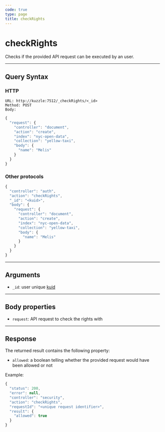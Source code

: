 ```yaml
---
code: true
type: page
title: checkRights
---
```


# checkRights

Checks if the provided API request can be executed by an user.

---

## Query Syntax

### HTTP

```http
URL: http://kuzzle:7512/_checkRights/<_id>
Method: POST
Body:
```

```js
{
  "request": {
    "controller": "document",
    "action": "create",
    "index": "nyc-open-data",
    "collection": "yellow-taxi",
    "body": {
      "name": "Melis"
    }
  }
}
```

### Other protocols

```js
{
  "controller": "auth",
  "action": "checkRights",
  "_id": "<kuid>",
  "body": {
    "request": {
      "controller": "document",
      "action": "create",
      "index": "nyc-open-data",
      "collection": "yellow-taxi",
      "body": {
        "name": "Melis"
      }
    }
  }
}
```

---

## Arguments

- `_id`: user unique [kuid](/core/2/guides/essentials/user-authentication#kuzzle-user-identifier-kuid)

---

## Body properties

- `request`: API request to check the rights with

---

## Response

The returned result contains the following property:

- `allowed`: a boolean telling whether the provided request would have been allowed or not

Example:

```js
{
  "status": 200,
  "error": null,
  "controller": "security",
  "action": "checkRights",
  "requestId": "<unique request identifier>",
  "result": {
    "allowed": true
  }
}
```
